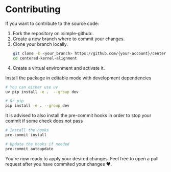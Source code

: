 # Contributing
If you want to contribute to the source code:

1. Fork the repository on :simple-github:.
1. Create a new branch where to commit your changes.
1. Clone your branch locally.
    ```bash
    git clone -b <your_branch> https://github.com/{your-account}/centered-kernel-alignment
    cd centered-kernel-alignment
    ```
1. Create a virtual environment and activate it.

Install the package in editable mode with development dependencies
```bash
# You can either use uv
uv pip install -e .  --group dev

# Or pip
pip install -e . --group dev
```

It is advised to also install the pre-commit hooks in order to stop your commit if some check does not pass
```bash
# Install the hooks
pre-commit install

# Update the hooks if needed
pre-commit autoupdate
```
You're now ready to apply your desired changes. Feel free to open a pull request after you have commited your changes :heart:.
